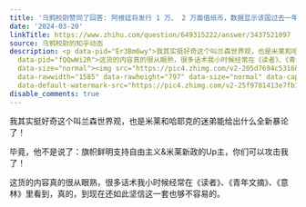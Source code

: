 ```yaml
---
title: '乌鸦校尉赞同了回答: 阿根廷将发行 1 万、 2 万面值纸币，数据显示该国过去一年累计通胀率达 276.2%，这意味着什么？'
date: '2024-03-20'
linkTitle: https://www.zhihu.com/question/649315222/answer/3437521097
source: 乌鸦校尉的知乎动态
description: <p data-pid="Er3Bm6wy">我其实挺好奇这个叫兰森世界观，也是米莱和哈耶克的迷弟能给出什么全新暴论了！</p><p data-pid="8ITtgKvX">毕竟，他不是说了：旗帜鲜明支持自由主义&amp;米莱新政的Up主，你们可以攻击我了！</p><p
  data-pid="fQQwWi2R">这货的内容真的很从眼熟，很多话术我小时候经常在《读者》、《青年文摘》、《意林》里看到，真的，到现在还如此坚信这一套也够不容易的。</p><figure
  data-size="normal"><img src="https://pic4.zhimg.com/v2-205d7694c53168fc4b57e3830e57c57b_1440w.jpg"
  data-rawwidth="1585" data-rawheight="797" data-size="normal" data-caption="" data-original-token="v2-5e06deaaf269ef19c5c54208694ea5e6"
  data-default-watermark-src="https://pic4.zhimg.com/v2-25f9781413e7fb1 ...
disable_comments: true
---
```

<p data-pid="Er3Bm6wy">我其实挺好奇这个叫兰森世界观，也是米莱和哈耶克的迷弟能给出什么全新暴论了！</p><p data-pid="8ITtgKvX">毕竟，他不是说了：旗帜鲜明支持自由主义&amp;米莱新政的Up主，你们可以攻击我了！</p><p data-pid="fQQwWi2R">这货的内容真的很从眼熟，很多话术我小时候经常在《读者》、《青年文摘》、《意林》里看到，真的，到现在还如此坚信这一套也够不容易的。</p><figure data-size="normal"><img src="https://pic4.zhimg.com/v2-205d7694c53168fc4b57e3830e57c57b_1440w.jpg" data-rawwidth="1585" data-rawheight="797" data-size="normal" data-caption="" data-original-token="v2-5e06deaaf269ef19c5c54208694ea5e6" data-default-watermark-src="https://pic4.zhimg.com/v2-25f9781413e7fb1 ...